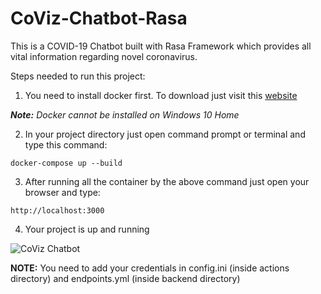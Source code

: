 # CoViz-Chatbot-Rasa
This is a COVID-19 Chatbot built with Rasa Framework which provides all vital information regarding novel coronavirus.

Steps needed to run this project:
1. You need to install docker first. To download just visit this [website](https://www.docker.com/products/docker-desktop) 
   
***Note:*** *Docker cannot be installed on Windows 10 Home*
 
2. In your project directory just open command prompt or terminal and type this command:

```docker-compose up --build```

3. After running all the container by the above command just open your browser and type:

```http://localhost:3000```

4. Your project is up and running

![CoViz Chatbot](images/CoViz-Chatbot-Rasa.png)

**NOTE:** You need to add your credentials in config.ini (inside actions directory) and endpoints.yml (inside backend directory)
